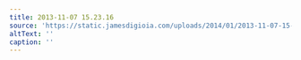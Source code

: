 ```yaml
---
title: 2013-11-07 15.23.16
source: 'https://static.jamesdigioia.com/uploads/2014/01/2013-11-07-15-23-16-scaled.jpg'
altText: ''
caption: ''
---
```


